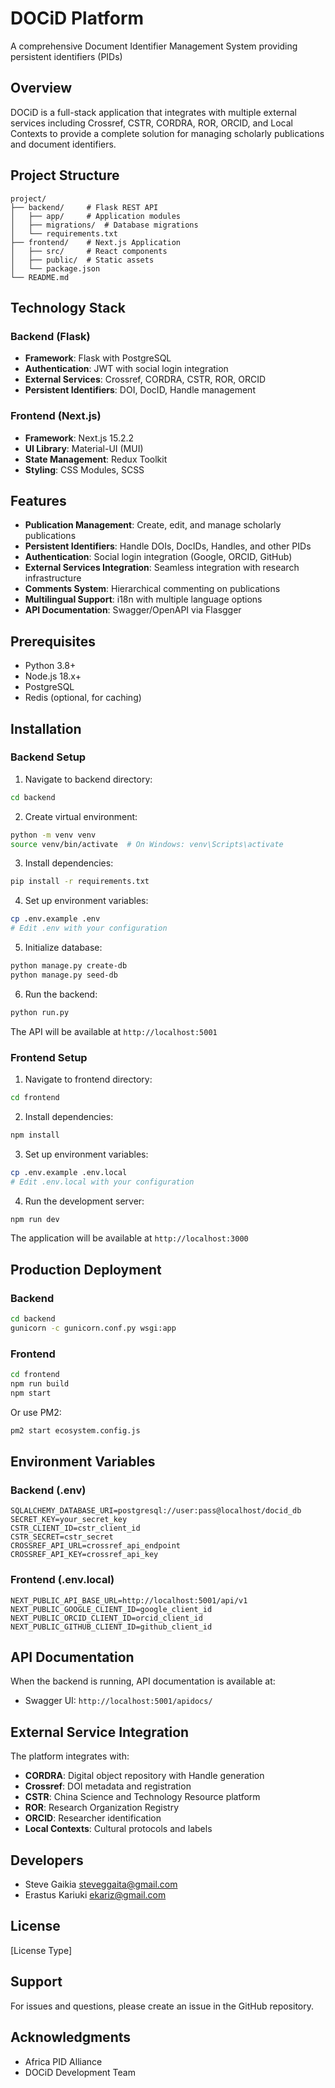 # DOCiD Platform

A comprehensive Document Identifier Management System providing persistent identifiers (PIDs) 

## Overview

DOCiD is a full-stack application that integrates with multiple external services including Crossref, CSTR, CORDRA, ROR, ORCID, and Local Contexts to provide a complete solution for managing scholarly publications and document identifiers.

## Project Structure

```
project/
├── backend/     # Flask REST API
│   ├── app/     # Application modules
│   ├── migrations/  # Database migrations
│   └── requirements.txt
├── frontend/    # Next.js Application
│   ├── src/     # React components
│   ├── public/  # Static assets
│   └── package.json
└── README.md
```

## Technology Stack

### Backend (Flask)
- **Framework**: Flask with PostgreSQL
- **Authentication**: JWT with social login integration
- **External Services**: Crossref, CORDRA, CSTR, ROR, ORCID
- **Persistent Identifiers**: DOI, DocID, Handle management

### Frontend (Next.js)
- **Framework**: Next.js 15.2.2
- **UI Library**: Material-UI (MUI)
- **State Management**: Redux Toolkit
- **Styling**: CSS Modules, SCSS

## Features

- **Publication Management**: Create, edit, and manage scholarly publications
- **Persistent Identifiers**: Handle DOIs, DocIDs, Handles, and other PIDs
- **Authentication**: Social login integration (Google, ORCID, GitHub)
- **External Services Integration**: Seamless integration with research infrastructure
- **Comments System**: Hierarchical commenting on publications
- **Multilingual Support**: i18n with multiple language options
- **API Documentation**: Swagger/OpenAPI via Flasgger

## Prerequisites

- Python 3.8+
- Node.js 18.x+
- PostgreSQL
- Redis (optional, for caching)

## Installation

### Backend Setup

1. Navigate to backend directory:
```bash
cd backend
```

2. Create virtual environment:
```bash
python -m venv venv
source venv/bin/activate  # On Windows: venv\Scripts\activate
```

3. Install dependencies:
```bash
pip install -r requirements.txt
```

4. Set up environment variables:
```bash
cp .env.example .env
# Edit .env with your configuration
```

5. Initialize database:
```bash
python manage.py create-db
python manage.py seed-db
```

6. Run the backend:
```bash
python run.py
```

The API will be available at `http://localhost:5001`

### Frontend Setup

1. Navigate to frontend directory:
```bash
cd frontend
```

2. Install dependencies:
```bash
npm install
```

3. Set up environment variables:
```bash
cp .env.example .env.local
# Edit .env.local with your configuration
```

4. Run the development server:
```bash
npm run dev
```

The application will be available at `http://localhost:3000`

## Production Deployment

### Backend
```bash
cd backend
gunicorn -c gunicorn.conf.py wsgi:app
```

### Frontend
```bash
cd frontend
npm run build
npm start
```

Or use PM2:
```bash
pm2 start ecosystem.config.js
```

## Environment Variables

### Backend (.env)
```
SQLALCHEMY_DATABASE_URI=postgresql://user:pass@localhost/docid_db
SECRET_KEY=your_secret_key
CSTR_CLIENT_ID=cstr_client_id
CSTR_SECRET=cstr_secret
CROSSREF_API_URL=crossref_api_endpoint
CROSSREF_API_KEY=crossref_api_key
```

### Frontend (.env.local)
```
NEXT_PUBLIC_API_BASE_URL=http://localhost:5001/api/v1
NEXT_PUBLIC_GOOGLE_CLIENT_ID=google_client_id
NEXT_PUBLIC_ORCID_CLIENT_ID=orcid_client_id
NEXT_PUBLIC_GITHUB_CLIENT_ID=github_client_id
```

## API Documentation

When the backend is running, API documentation is available at:
- Swagger UI: `http://localhost:5001/apidocs/`

## External Service Integration

The platform integrates with:
- **CORDRA**: Digital object repository with Handle generation
- **Crossref**: DOI metadata and registration
- **CSTR**: China Science and Technology Resource platform
- **ROR**: Research Organization Registry
- **ORCID**: Researcher identification
- **Local Contexts**: Cultural protocols and labels

## Developers

- Steve Gaikia <steveggaita@gmail.com>
- Erastus Kariuki <ekariz@gmail.com>

## License

[License Type]

## Support

For issues and questions, please create an issue in the GitHub repository.

## Acknowledgments

- Africa PID Alliance
- DOCiD Development Team
